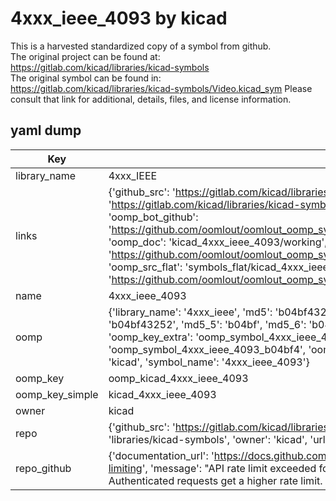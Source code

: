 # 4xxx_ieee_4093 by kicad  
This is a harvested standardized copy of a symbol from github.  
The original project can be found at:  
https://gitlab.com/kicad/libraries/kicad-symbols  
The original symbol can be found in:
https://gitlab.com/kicad/libraries/kicad-symbols/Video.kicad_sym
Please consult that link for additional, details, files, and license information.  
## yaml dump  
| Key | Value |  
| --- | --- |  
| library_name | 4xxx_IEEE |  
| links | {'github_src': 'https://gitlab.com/kicad/libraries/kicad-symbols/Video.kicad_sym', 'github_src_repo': 'https://gitlab.com/kicad/libraries/kicad-symbols', 'oomp_bot': 'kicad_4xxx_ieee_4093/working', 'oomp_bot_github': 'https://github.com/oomlout/oomlout_oomp_symbol_bot/tree/main/kicad_4xxx_ieee_4093/working', 'oomp_doc': 'kicad_4xxx_ieee_4093/working', 'oomp_doc_github': 'https://github.com/oomlout/oomlout_oomp_symbol_doc/tree/main/kicad_4xxx_ieee_4093/working', 'oomp_src_flat': 'symbols_flat/kicad_4xxx_ieee_4093/working', 'oomp_src_flat_github': 'https://github.com/oomlout/oomlout_oomp_symbol_src/tree/main/kicad_4xxx_ieee_4093/working'} |  
| name | 4xxx_ieee_4093 |  
| oomp | {'library_name': '4xxx_ieee', 'md5': 'b04bf43252a649493cb1816e46d1b167', 'md5_10': 'b04bf43252', 'md5_5': 'b04bf', 'md5_6': 'b04bf4', 'oomp_key': 'oomp_4xxx_ieee_4093', 'oomp_key_extra': 'oomp_symbol_4xxx_ieee_4093', 'oomp_key_full': 'oomp_symbol_4xxx_ieee_4093_b04bf4', 'oomp_key_simple': '4xxx_ieee_4093', 'owner_name': 'kicad', 'symbol_name': '4xxx_ieee_4093'} |  
| oomp_key | oomp_kicad_4xxx_ieee_4093 |  
| oomp_key_simple | kicad_4xxx_ieee_4093 |  
| owner | kicad |  
| repo | {'github_src': 'https://gitlab.com/kicad/libraries/kicad-symbols/Video.kicad_sym', 'name': 'libraries/kicad-symbols', 'owner': 'kicad', 'url': 'https://gitlab.com/kicad/libraries/kicad-symbols'} |  
| repo_github | {'documentation_url': 'https://docs.github.com/rest/overview/resources-in-the-rest-api#rate-limiting', 'message': "API rate limit exceeded for 84.66.173.59. (But here's the good news: Authenticated requests get a higher rate limit. Check out the documentation for more details.)"} |  

